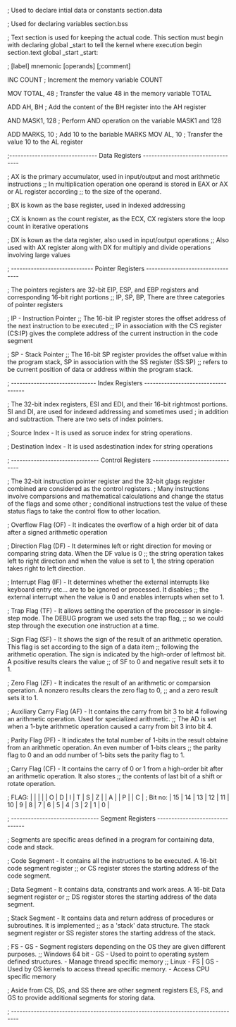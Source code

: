 ; Used to declare intial data or constants
section.data

; Used for declaring variables
section.bss

; Text section is used for keeping the actual code. This section must begin with declaring global _start to tell the kernel where execution begin
section.text
	global _start
_start:

; [label] mnemonic [operands] [;comment]

INC COUNT			; Increment the memory variable COUNT

MOV TOTAL, 48		; Transfer the value 48 in the memory variable TOTAL

ADD AH, BH			; Add the content of the BH register into the AH register

AND MASK1, 128		; Perform AND operation on the variable MASK1 and 128

ADD MARKS, 10		; Add 10 to the bariable MARKS
MOV AL, 10			; Transfer the value 10 to the AL register

;------------------------------- Data Registers ----------------------------------

; AX is the primary accumulator, used in input/output and most arithmetic instructions
	;; In multiplication operation one operand is stored in EAX or AX or AL register according
	;; to the size of the operand.

; BX is kown as the base register, used in indexed addressing

; CX is known as the count register, as the ECX, CX registers store the loop count in iterative operations

; DX is kown as the data register, also used in input/output operations
	;; Also used with AX register along with DX for multiply and divide operations involving large values

; ----------------------------- Pointer Registers ---------------------------------

; The pointers registers are 32-bit EIP, ESP, and EBP registers and corresponding 16-bit right portions
	;; IP, SP, BP, There are three categories of pointer registers

; IP - Instruction Pointer
	;; The 16-bit IP register stores the offset address of the next instruction to be executed
	;; IP in association with the CS register (CS:IP) gives the complete address of the current instruction in the code segment

; SP - Stack Pointer
	;; The 16-bit SP register provides the offset value within the program stack, SP in association with the SS register (SS:SP)
	;; refers to be current position of data or address within the program stack.

; ------------------------------ Index Registers -----------------------------------

; The 32-bit index registers, ESI and EDI, and their 16-bit rightmost portions. SI and DI, are used for indexed addressing and sometimes used
; in addition and subtraction. There are two sets of index pointers.

; Source Index - It is used as soruce index for string operations.

; Destination Index - It is used asdestination index for string operations

; ------------------------------- Control Registers -------------------------------

; The 32-bit instruction pointer register and the 32-bit glags register combined are considered as the control registers.
; Many instructions involve comparsions and mathematical calculations and change the status of the flags and some other
; conditional instructions test the value of these status flags to take the control flow to other location.

; Overflow Flag (OF) - It indicates the overflow of a high order bit of data after a signed arithmetic operation

; Direction Flag (DF) - It determines left or right direction for moving or comparing string data. When the DF value is 0
	;; the string operation takes left to right direction and when the value is set to 1, the string operation takes right to left direction.

; Interrupt Flag (IF) - It determines whether the external interrupts like keyboard entry etc... are to be ignored or processed. It disables
	;; the external interrupt when the value is 0 and enables interrupts when set to 1.

; Trap Flag (TF) - It allows setting the operation of the processor in single-step mode. The DEBUG program we used sets the trap flag,
	;; so we could step through the execution one instruction at a time.

; Sign Flag (SF) - It shows the sign of the result of an arithmetic operation. This flag is set according to the sign of a data item
	;; following the arithmetic operation. The sign is indicated by the high-order of leftmost bit. A positive results clears the value
	;; of SF to 0 and negative result sets it to 1.

; Zero Flag (ZF) - It indicates the result of an arithmetic or comparsion operation. A nonzero results clears the zero flag to 0,
	;; and a zero result sets it to 1.

; Auxiliary Carry Flag (AF) - It contains the carry from bit 3 to bit 4 following an arithmetic operation. Used for specialized arithmetic.
	;; The AD is set when a 1-byte arithmetic operation caused a carry from bit 3 into bit 4.

; Parity Flag (PF) - It indicates the total number of 1-bits in the result obtaine from an arithmetic operation. An even number of 1-bits clears
	;; the parity flag to 0 and an odd number of 1-bits sets the parity flag to 1.

; Carry Flag (CF) - It contains the carry of 0 or 1 from a high-order bit after an arithmetic operation. It also stores
	;; the contents of last bit of a shift or rotate operation.

; FLAG:		|    |	  |	   |    |  O |  D |  I |  T |  S |  Z |    |  A |    |  P |    |  C |
; Bit no:	| 15 | 14 | 13 | 12 | 11 | 10 |  9 |  8 |  7 |  6 |  5 |  4 |  3 |  2 |  1 |  0 |


; ------------------------------- Segment Registers -------------------------------

; Segments are specific areas defined in a program for containing data, code and stack.

; Code Segment - It contains all the instructions to be executed. A 16-bit code segment register
	;; or CS register stores the starting address of the code segment.

; Data Segment - It contains data, constrants and work areas. A 16-bit Data segment register or
	;; DS register stores the starting address of the data segment.

; Stack Segment - It contains data and return address of procedures or subroutines. It is implemented
	;; as a 'stack' data structure. The stack segment register or SS register stores the starting address of the stack.

; FS - GS - Segment registers depending on the OS they are given different purposes.
  ;; Windows 64 bit - GS - Used to point to operating system defined structures. - Manage thread specific memory
  ;; Linux - FS | GS - Used by OS kernels to access thread specific memory. - Access CPU specific memory

; Aside from CS, DS, and SS there are other segment registers ES, FS, and GS to provide additional segments for storing data.

; ---------------------------------------------------------------------------------

